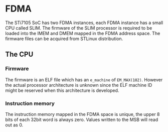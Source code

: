 # FDMA

The STi7105 SoC has two FDMA instances, each FDMA instance has a small CPU called SLIM.
The firmware of the SLIM processor is required to be loaded into the IMEM and DMEM mapped in
the FDMA address space. The firmware files can be acquired from STLinux distribution.

## The CPU


### Firmware
The firmware is an ELF file which has an `e_machine` of `EM_MAX(102)`. However the actual
processor architecture is unknown since the ELF machine ID might be reserved when this architecture
is developed.

### Instruction memory
The instruction memory mapped in the FDMA space is unique, the upper 8 bits of each 32bit word is
always zero. Values written to the MSB will read out as 0.
